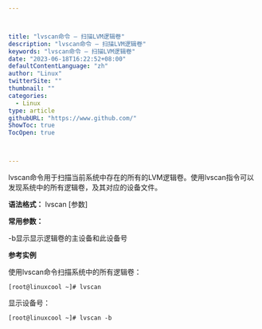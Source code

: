 ```yaml
---



title: "lvscan命令 – 扫描LVM逻辑卷"
description: "lvscan命令 – 扫描LVM逻辑卷"
keywords: "lvscan命令 – 扫描LVM逻辑卷"
date: "2023-06-18T16:22:52+08:00"
defaultContentLanguage: "zh"
author: "Linux"
twitterSite: ""
thumbnail: ""
categories:
  - Linux
type: article
githubURL: "https://www.github.com/"
ShowToc: true
TocOpen: true



---
```


lvscan命令用于扫描当前系统中存在的所有的LVM逻辑卷。使用lvscan指令可以发现系统中的所有逻辑卷，及其对应的设备文件。

**语法格式：** lvscan [参数]

**常用参数：**

-b显示显示逻辑卷的主设备和此设备号

**参考实例**

使用lvscan命令扫描系统中的所有逻辑卷：

```
[root@linuxcool ~]# lvscan
```

显示设备号：

```
[root@linuxcool ~]# lvscan -b
```